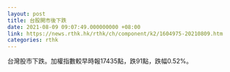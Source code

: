 ```yaml
---
layout: post
title: 台股開市後下跌
date: 2021-08-09 09:07:49.000000000 +08:00
link: https://news.rthk.hk/rthk/ch/component/k2/1604975-20210809.htm
categories: rthk
---
```


台灣股市下跌。加權指數較早時報17435點，跌91點，跌幅0.52%。
